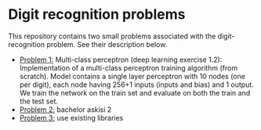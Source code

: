 # Digit recognition problems

This repository contains two small problems associated with the digit-recognition problem. See their description below.

- <u>Problem 1:</u> Multi-class perceptron (deep learning exercise 1.2): Implementation of a multi-class perceptron training algorithm (from scratch). Model contains a single layer perceptron with 10 nodes (one per digit), each node having 256+1 inputs (inputs and bias) and 1 output. We train the network on the train set and evaluate on both the train and the test set.
- <u>Problem 2:</u> bachelor askisi 2
- <u>Problem 3:</u> use existing libraries 